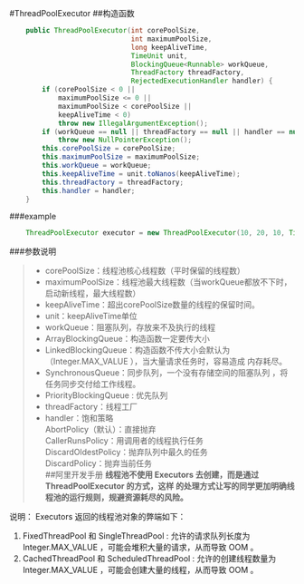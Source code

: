 #ThreadPoolExecutor
##构造函数
```java
    public ThreadPoolExecutor(int corePoolSize,
                              int maximumPoolSize,
                              long keepAliveTime,
                              TimeUnit unit,
                              BlockingQueue<Runnable> workQueue,
                              ThreadFactory threadFactory,
                              RejectedExecutionHandler handler) {
        if (corePoolSize < 0 ||
            maximumPoolSize <= 0 ||
            maximumPoolSize < corePoolSize ||
            keepAliveTime < 0)
            throw new IllegalArgumentException();
        if (workQueue == null || threadFactory == null || handler == null)
            throw new NullPointerException();
        this.corePoolSize = corePoolSize;
        this.maximumPoolSize = maximumPoolSize;
        this.workQueue = workQueue;
        this.keepAliveTime = unit.toNanos(keepAliveTime);
        this.threadFactory = threadFactory;
        this.handler = handler;
    }
```
###example
```java
    ThreadPoolExecutor executor = new ThreadPoolExecutor(10, 20, 10, TimeUnit.SECONDS, new LinkedBlockingQueue<>(100000), new NamedThreadFactory("LYW-PUBLISHER"));
```
###参数说明                            
>- corePoolSize：线程池核心线程数（平时保留的线程数）
>- maximumPoolSize：线程池最大线程数（当workQueue都放不下时，启动新线程，最大线程数）
>- keepAliveTime：超出corePoolSize数量的线程的保留时间。
>- unit：keepAliveTime单位
>- workQueue：阻塞队列，存放来不及执行的线程
>- ArrayBlockingQueue：构造函数一定要传大小
>- LinkedBlockingQueue：构造函数不传大小会默认为（Integer.MAX_VALUE ），当大量请求任务时，容易造成 内存耗尽。
>- SynchronousQueue：同步队列，一个没有存储空间的阻塞队列 ，将任务同步交付给工作线程。
>- PriorityBlockingQueue : 优先队列
>- threadFactory：线程工厂
>- handler：饱和策略  
AbortPolicy（默认）：直接抛弃  
CallerRunsPolicy：用调用者的线程执行任务  
DiscardOldestPolicy：抛弃队列中最久的任务  
DiscardPolicy：抛弃当前任务  
##阿里开发手册
>**线程池不使用 Executors 去创建，而是通过 ThreadPoolExecutor 的方式，这样 的处理方式让写的同学更加明确线程池的运行规则，规避资源耗尽的风险。**  

说明： Executors 返回的线程池对象的弊端如下：

1. FixedThreadPool 和 SingleThreadPool : 允许的请求队列长度为 Integer.MAX_VALUE ，可能会堆积大量的请求，从而导致 OOM 。
2. CachedThreadPool 和 ScheduledThreadPool : 允许的创建线程数量为 Integer.MAX_VALUE ，可能会创建大量的线程，从而导致 OOM 。